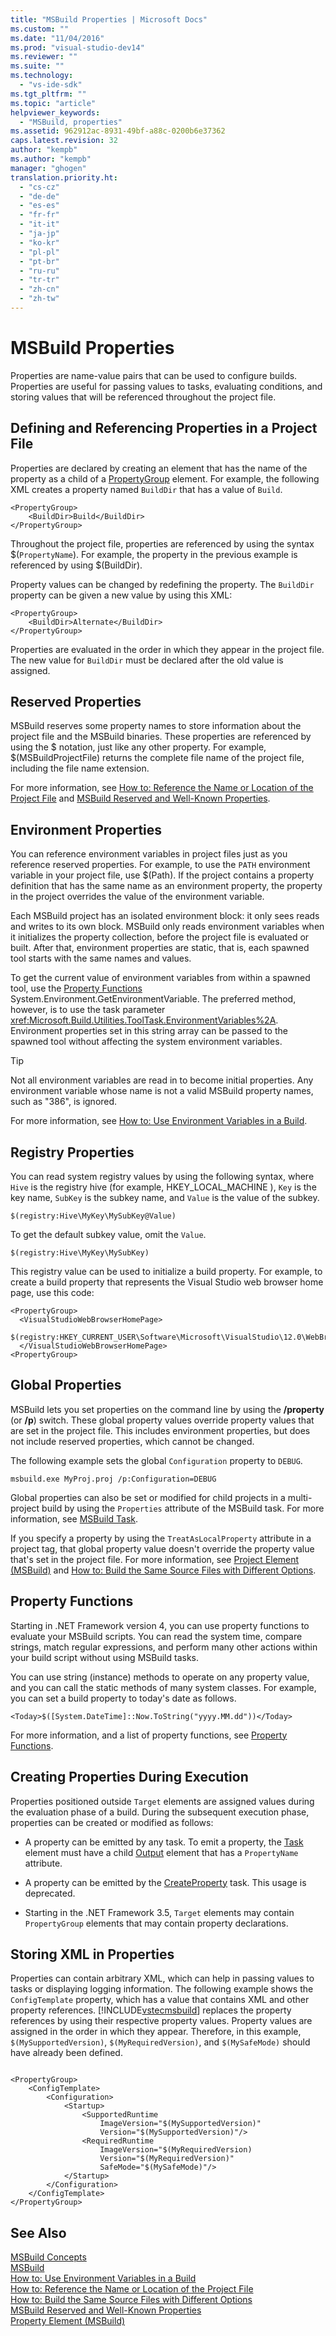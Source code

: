 ```yaml
---
title: "MSBuild Properties | Microsoft Docs"
ms.custom: ""
ms.date: "11/04/2016"
ms.prod: "visual-studio-dev14"
ms.reviewer: ""
ms.suite: ""
ms.technology: 
  - "vs-ide-sdk"
ms.tgt_pltfrm: ""
ms.topic: "article"
helpviewer_keywords: 
  - "MSBuild, properties"
ms.assetid: 962912ac-8931-49bf-a88c-0200b6e37362
caps.latest.revision: 32
author: "kempb"
ms.author: "kempb"
manager: "ghogen"
translation.priority.ht: 
  - "cs-cz"
  - "de-de"
  - "es-es"
  - "fr-fr"
  - "it-it"
  - "ja-jp"
  - "ko-kr"
  - "pl-pl"
  - "pt-br"
  - "ru-ru"
  - "tr-tr"
  - "zh-cn"
  - "zh-tw"
---
```

# MSBuild Properties
Properties are name-value pairs that can be used to configure builds. Properties are useful for passing values to tasks, evaluating conditions, and storing values that will be referenced throughout the project file.  
  
## Defining and Referencing Properties in a Project File  
 Properties are declared by creating an element that has the name of the property as a child of a [PropertyGroup](../msbuild/propertygroup-element-msbuild.md) element. For example, the following XML creates a property named `BuildDir` that has a value of `Build`.  
  
```  
<PropertyGroup>  
    <BuildDir>Build</BuildDir>  
</PropertyGroup>  
```  
  
 Throughout the project file, properties are referenced by using the syntax $(`PropertyName`). For example, the property in the previous example is referenced by using $(BuildDir).  
  
 Property values can be changed by redefining the property. The `BuildDir` property can be given a new value by using this XML:  
  
```  
<PropertyGroup>  
    <BuildDir>Alternate</BuildDir>  
</PropertyGroup>  
```  
  
 Properties are evaluated in the order in which they appear in the project file. The new value for `BuildDir` must be declared after the old value is assigned.  
  
## Reserved Properties  
 MSBuild reserves some property names to store information about the project file and the MSBuild binaries. These properties are referenced by using the $ notation, just like any other property. For example, $(MSBuildProjectFile) returns the complete file name of the project file, including the file name extension.  
  
 For more information, see [How to: Reference the Name or Location of the Project File](../msbuild/how-to-reference-the-name-or-location-of-the-project-file.md) and [MSBuild Reserved and Well-Known Properties](../msbuild/msbuild-reserved-and-well-known-properties.md).  
  
## Environment Properties  
 You can reference environment variables in project files just as you reference reserved properties. For example, to use the `PATH` environment variable in your project file, use $(Path). If the project contains a property definition that has the same name as an environment property, the property in the project overrides the value of the environment variable.  
  
 Each MSBuild project has an isolated environment block: it only sees reads and writes to its own block.  MSBuild only reads environment variables when it initializes the property collection, before the project file is evaluated or built. After that, environment properties are static, that is, each spawned tool starts with the same names and values.  
  
 To get the current value of environment variables from within a spawned tool, use the [Property Functions](../msbuild/property-functions.md) System.Environment.GetEnvironmentVariable. The preferred method, however, is to use the task parameter <xref:Microsoft.Build.Utilities.ToolTask.EnvironmentVariables%2A>. Environment properties set in this string array can be passed to the spawned tool without affecting the system environment variables.  
  
> [!TIP]
>  Not all environment variables are read in to become initial properties. Any environment variable whose name is not a valid MSBuild property names, such as "386", is ignored.  
  
 For more information, see [How to: Use Environment Variables in a Build](../msbuild/how-to-use-environment-variables-in-a-build.md).  
  
## Registry Properties  
 You can read system registry values by using the following syntax, where `Hive` is the registry hive (for example, HKEY_LOCAL_MACHINE ), `Key` is the key name, `SubKey` is the subkey name, and `Value` is the value of the subkey.  
  
```  
$(registry:Hive\MyKey\MySubKey@Value)  
```  
  
 To get the default subkey value, omit the `Value`.  
  
```  
$(registry:Hive\MyKey\MySubKey)  
```  
  
 This registry value can be used to initialize a build property. For example, to create a build property that represents the Visual Studio web browser home page, use this code:  
  
```  
<PropertyGroup>  
  <VisualStudioWebBrowserHomePage>  
    $(registry:HKEY_CURRENT_USER\Software\Microsoft\VisualStudio\12.0\WebBrowser@HomePage)  
  </VisualStudioWebBrowserHomePage>  
<PropertyGroup>  
```  
  
## Global Properties  
 MSBuild lets you set properties on the command line by using the **/property** (or **/p**) switch. These global property values override property values that are set in the project file. This includes environment properties, but does not include reserved properties, which cannot be changed.  
  
 The following example sets the global `Configuration` property to `DEBUG`.  
  
```  
msbuild.exe MyProj.proj /p:Configuration=DEBUG  
```  
  
 Global properties can also be set or modified for child projects in a multi-project build by using the `Properties` attribute of the MSBuild task. For more information, see [MSBuild Task](../msbuild/msbuild-task.md).  
  
 If you specify a property by using the `TreatAsLocalProperty` attribute in a project tag, that global property value doesn't override the property value that's set in the project file. For more information, see [Project Element (MSBuild)](../msbuild/project-element-msbuild.md) and [How to: Build the Same Source Files with Different Options](../msbuild/how-to-build-the-same-source-files-with-different-options.md).  
  
## Property Functions  
 Starting in .NET Framework version 4, you can use property functions to evaluate your MSBuild scripts. You can read the system time, compare strings, match regular expressions, and perform many other actions within your build script without using MSBuild tasks.  
  
 You can use string (instance) methods to operate on any property value, and you can call the static methods of many system classes. For example, you can set a build property to today's date as follows.  
  
```  
<Today>$([System.DateTime]::Now.ToString("yyyy.MM.dd"))</Today>  
```  
  
 For more information, and a list of property functions, see [Property Functions](../msbuild/property-functions.md).  
  
## Creating Properties During Execution  
 Properties positioned outside `Target` elements are assigned values during the evaluation phase of a build. During the subsequent execution phase, properties can be created or modified as follows:  
  
-   A property can be emitted by any task. To emit a property, the [Task](../msbuild/task-element-msbuild.md) element must have a child [Output](../msbuild/output-element-msbuild.md) element that has a `PropertyName` attribute.  
  
-   A property can be emitted by the [CreateProperty](../msbuild/createproperty-task.md) task. This usage is deprecated.  
  
-   Starting in the .NET Framework 3.5, `Target` elements may contain `PropertyGroup` elements that may contain property declarations.  
  
## Storing XML in Properties  
 Properties can contain arbitrary XML, which can help in passing values to tasks or displaying logging information. The following example shows the `ConfigTemplate` property, which has a value that contains XML and other property references. [!INCLUDE[vstecmsbuild](../extensibility/internals/includes/vstecmsbuild_md.md)] replaces the property references by using their respective property values. Property values are assigned in the order in which they appear. Therefore, in this example, `$(MySupportedVersion)`, `$(MyRequiredVersion)`, and `$(MySafeMode)` should have already been defined.  
  
```  
  
<PropertyGroup>  
    <ConfigTemplate>  
        <Configuration>  
            <Startup>  
                <SupportedRuntime  
                    ImageVersion="$(MySupportedVersion)"  
                    Version="$(MySupportedVersion)"/>  
                <RequiredRuntime  
                    ImageVersion="$(MyRequiredVersion)  
                    Version="$(MyRequiredVersion)"  
                    SafeMode="$(MySafeMode)"/>  
            </Startup>  
        </Configuration>  
    </ConfigTemplate>  
</PropertyGroup>  
```  
  
## See Also  
 [MSBuild Concepts](../msbuild/msbuild-concepts.md)  
 [MSBuild](../msbuild/msbuild1.md)  
 [How to: Use Environment Variables in a Build](../msbuild/how-to-use-environment-variables-in-a-build.md)   
 [How to: Reference the Name or Location of the Project File](../msbuild/how-to-reference-the-name-or-location-of-the-project-file.md)   
 [How to: Build the Same Source Files with Different Options](../msbuild/how-to-build-the-same-source-files-with-different-options.md)   
 [MSBuild Reserved and Well-Known Properties](../msbuild/msbuild-reserved-and-well-known-properties.md)   
 [Property Element (MSBuild)](../msbuild/property-element-msbuild.md)
